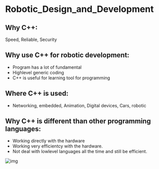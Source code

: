 # Robotic_Design_and_Development
 
## Why C++:
Speed, Reliable, Security 

## Why use C++ for robotic development:
- Program has a lot of fundamental
- Highlevel generic coding
- C++ is useful for learning tool for programming

## Where C++ is used:
- Networking, embedded, Animation, Digital devices, Cars, robotic

## Why C++ is different than other programming languages:
- Working directly with the hardware
- Working very efficientcy with the hardware.
- Not deal with lowlevel languages all the time and still be efficient.

![img](https://github.com/jackyhuynh/Introduction_to_Robotic_Design_and_Development/blob/main/6.%20Fundamental%20of_C%2B%2B/images/Linking.PNG)
